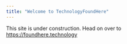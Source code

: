 ```yaml
---
title: "Welcome to TechnologyFoundHere"
---
```


This site is under construction. Head on over to https://foundhere.technology
